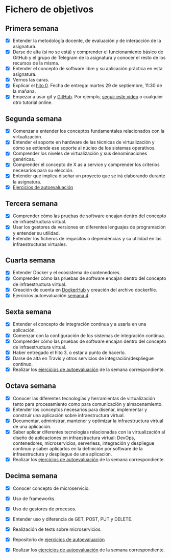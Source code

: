 # Fichero de objetivos

## Primera semana

- [x] Entender la metodología docente, de evaluación y de interacción de la asignatura.
- [x] Darse de alta (si no se está) y comprender el funcionamiento básico de GitHub y el grupo de Telegram de la asignatura y conocer el resto de los recursos de la misma.
- [x] Entender el concepto de software libre y su aplicación práctica en esta asignatura.
- [x] Vernos las caras.
- [x] Explicar el [hito 0](http://jj.github.io/IV/documentos/proyecto/0.Repositorio). Fecha de entrega: martes 29 de septiembre, 11:30 de la mañana.
- [x] Empezar a usar git y [GitHub](https://github.com/). Por ejemplo, [seguir este vídeo](https://www.youtube.com/watch?v=gmXyJI01qa8) o cualquier otro tutorial online.

## Segunda semana

- [x] Comenzar a entender los conceptos fundamentales relacionados con la virtualización.
- [x] Entender el soporte en hardware de las técnicas de virtualización y cómo se extiende ese soporte al núcleo de los sistemas operativos.
- [x] Comprender los niveles de virtualización y sus denominaciones genéricas.
- [x] Comprender el concepto de X as a service y comprender los criterios necesarios para su elección.
- [x] Entender qué implica diseñar un proyecto que se irá elaborando durante la asignatura.
- [x] [Ejercicios de autoevaluación](https://github.com/FranToBa/Autoevaluacion-IV)

## Tercera semana

- [x] Comprender cómo las pruebas de software encajan dentro del concepto de infraestructura virtual. 
- [x] Usar los gestores de versiones en diferentes lenguajes de programación y entender su utilidad.
- [x] Entender los ficheros de requisitos o dependencias y su utilidad en las infraestructuras virtuales.

## Cuarta semana

- [x] Entender Docker y el ecosistema de contenedores.
- [x] Comprender cómo las pruebas de software encajan dentro del concepto de infraestructura virtual.
- [x] Creación de cuenta en [DockerHub](https://hub.docker.com/) y creación del archivo dockerfile.
- [x] Ejercicios autoevaluación [semana 4](https://github.com/FranToBa/Autoevaluacion-IV/blob/main/docs/s4.md)

## Sexta semana


- [x] Entender el concepto de integración continua y a usarla en una aplicación.
- [x] Comenzar con la configuración de los sistemas de integración continua.
- [x] Comprender cómo las pruebas de software encajan dentro del concepto de infraestructura virtual.
- [x] Haber entregado el hito 3, o estar a punto de hacerlo.
- [x] Darse de alta en Travis y otros servicios de integración/despliegue continuo.
- [x] Realizar los [ejercicios de autoevaluación](https://github.com/FranToBa/Autoevaluacion-IV/blob/main/docs/s6.md) de la semana correspondiente.

## Octava semana

- [x] Conocer las diferentes tecnologías y herramientas de virtualización tanto para procesamiento como para comunicación y almacenamiento.
- [x] Entender los conceptos necesarios para diseñar, implementar y construir una aplicación sobre infraestructura virtual.
- [x] Documentar, administrar, mantener y optimizar la infraestructura virtual de una aplicación.
- [x] Saber aplicar diferentes tecnologías relacionadas con la virtualización al diseño de aplicaciones en infraestructura virtual: DevOps, contenedores, microservicios, serverless, integración y despliegue continuo y saber aplicarlos en la definición por software de la infraestructura y despliegue de una aplicación.
- [x] Realizar los [ejercicios de autoevaluación](https://github.com/FranToBa/Autoevaluacion-IV/blob/main/docs/s8.md) de la semana correspondiente.

## Decima semana

- [x] Conocer concepto de microservicio.
- [x] Uso de frameworks.
- [x] Uso de gestores de procesos.
- [x] Entender uso y diferencia de GET, POST, PUT y DELETE.
- [x] Realización de tests sobre microservicios.
- [x] Repositorio de [ejercicios de autoevaluación](https://github.com/FranToBa/Autoevaluacion-IV)
- [x] Realizar los [ejercicios de autoevaluación](https://github.com/FranToBa/Autoevaluacion-IV/blob/main/docs/s10.md) de la semana correspondiente.




